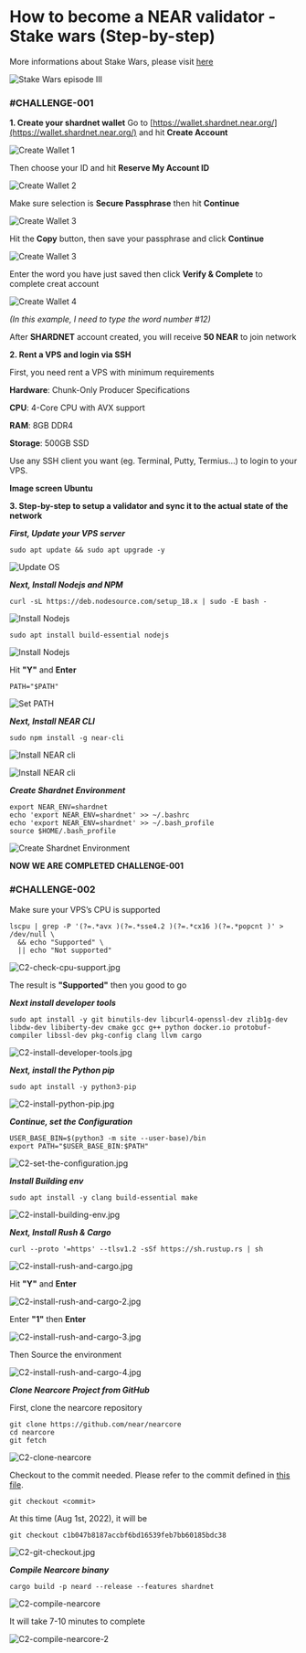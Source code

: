 # How to become a NEAR validator - Stake wars (Step-by-step)

More informations about Stake Wars, please visit [here](https://near.org/stakewars/)

![Stake Wars episode III](/images/stake-wars-banner.png)

### \#CHALLENGE-001

**1. Create your shardnet wallet**
Go to [https://wallet.shardnet.near.org/](https://wallet.shardnet.near.org/) and hit **Create Account**

![Create Wallet 1](/images/create-wallet-1.png)

Then choose your ID and hit **Reserve My Account ID**

![Create Wallet 2](/images/create-wallet-2.png)

Make sure selection is **Secure Passphrase** then hit **Continue**

![Create Wallet 3](/images/create-wallet-3.png)

Hit the **Copy** button, then save your passphrase and click **Continue**

![Create Wallet 3](/images/create-wallet-4.png)

Enter the word you have just saved then click **Verify & Complete** to complete creat account

![Create Wallet 4](/images/create-wallet-5.png)

_(In this example, I need to type the word number #12)_

After **SHARDNET** account created, you will receive **50 NEAR** to join network

**2. Rent a VPS and login via SSH**

First, you need rent a VPS with minimum requirements

**Hardware**: Chunk-Only Producer Specifications

**CPU**: 4-Core CPU with AVX support

**RAM**: 8GB DDR4

**Storage**: 500GB SSD

Use any SSH client you want (eg. Terminal, Putty, Termius...) to login to your VPS.

**Image screen Ubuntu**

**3. Step-by-step to setup a validator and sync it to the actual state of the network**

***First, Update your VPS server***
```
sudo apt update && sudo apt upgrade -y
```
![Update OS](/images/1-update-ubuntu.jpg)

***Next, Install Nodejs and NPM***
```
curl -sL https://deb.nodesource.com/setup_18.x | sudo -E bash -
```
![Install Nodejs](/images/2-install-nodejs.jpg)
```
sudo apt install build-essential nodejs
```
![Install Nodejs](/images/3-install-nodejs-2.jpg)

Hit **"Y"** and **Enter**

```
PATH="$PATH"
```
![Set PATH](/images/4-path.jpg)

***Next, Install NEAR CLI***
```
sudo npm install -g near-cli
```
![Install NEAR cli](/images/5-install-near-cli.jpg)

![Install NEAR cli](/images/5-install-near-cli-2.jpg)

***Create Shardnet Environment***
```
export NEAR_ENV=shardnet
echo 'export NEAR_ENV=shardnet' >> ~/.bashrc
echo 'export NEAR_ENV=shardnet' >> ~/.bash_profile
source $HOME/.bash_profile
```
![Create Shardnet Environment](/images/6-create-shardnet-environment.jpg)

**NOW WE ARE COMPLETED CHALLENGE-001**

### \#CHALLENGE-002

Make sure your VPS’s CPU is supported
```
lscpu | grep -P '(?=.*avx )(?=.*sse4.2 )(?=.*cx16 )(?=.*popcnt )' > /dev/null \
  && echo "Supported" \
  || echo "Not supported"
```
![C2-check-cpu-support.jpg](/images/C2-check-cpu-support.jpg)

The result is **"Supported"** then you good to go

***Next install developer tools***
```
sudo apt install -y git binutils-dev libcurl4-openssl-dev zlib1g-dev libdw-dev libiberty-dev cmake gcc g++ python docker.io protobuf-compiler libssl-dev pkg-config clang llvm cargo
```
![C2-install-developer-tools.jpg](/images/C2-install-developer-tools.jpg)

***Next, install the Python pip***
```
sudo apt install -y python3-pip
```
![C2-install-python-pip.jpg](/images/C2-install-python-pip.jpg)

***Continue, set the Configuration***
```
USER_BASE_BIN=$(python3 -m site --user-base)/bin
export PATH="$USER_BASE_BIN:$PATH"
```
![C2-set-the-configuration.jpg](/images/C2-set-the-configuration.jpg)

***Install Building env***
```
sudo apt install -y clang build-essential make
```
![C2-install-building-env.jpg](/images/C2-install-building-env.jpg)

***Next, Install Rush & Cargo***
```
curl --proto '=https' --tlsv1.2 -sSf https://sh.rustup.rs | sh
```
![C2-install-rush-and-cargo.jpg](/images/C2-install-rush-and-cargo.jpg)

Hit **"Y"** and **Enter**

![C2-install-rush-and-cargo-2.jpg](/images/C2-install-rush-and-cargo-2.jpg)

Enter **"1"** then **Enter**

![C2-install-rush-and-cargo-3.jpg](/images/C2-install-rush-and-cargo-3.jpg)

Then Source the environment

![C2-install-rush-and-cargo-4.jpg](/images/C2-install-rush-and-cargo-4.jpg)

***Clone Nearcore Project from GitHub***

First, clone the nearcore repository
```
git clone https://github.com/near/nearcore
cd nearcore
git fetch
```
![C2-clone-nearcore](/images/C2-clone-nearcore.jpg)

Checkout to the commit needed. Please refer to the commit defined in [this file](https://github.com/near/stakewars-iii/blob/main/commit.md).
```
git checkout <commit>
```
At this time (Aug 1st, 2022), it will be
```
git checkout c1b047b8187accbf6bd16539feb7bb60185bdc38
```
![C2-git-checkout.jpg](/images/C2-git-checkout.jpg)

***Compile Nearcore binany***
```
cargo build -p neard --release --features shardnet
```
![C2-compile-nearcore](/images/C2-compile-nearcore.jpg)

It will take 7-10 minutes to complete

![C2-compile-nearcore-2](/images/C2-compile-nearcore-2.jpg)
